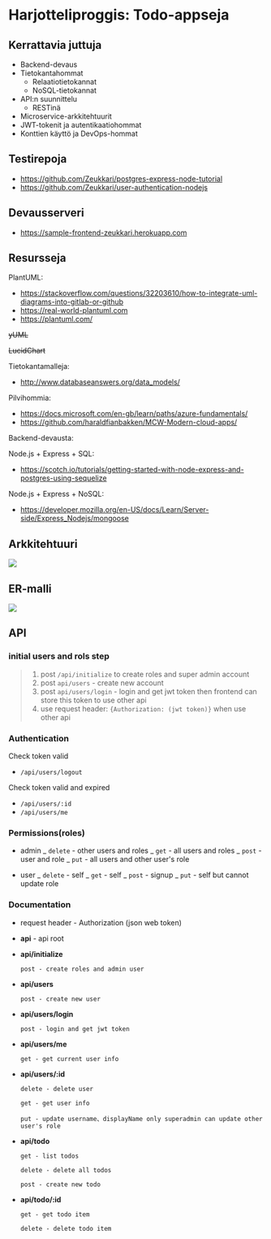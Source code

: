# Harjotteliproggis: Todo-appseja

## Kerrattavia juttuja

- Backend-devaus
- Tietokantahommat
  - Relaatiotietokannat
  - NoSQL-tietokannat
- API:n suunnittelu
  - RESTinä
- Microservice-arkkitehtuurit
- JWT-tokenit ja autentikaatiohommat
- Konttien käyttö ja DevOps-hommat

## Testirepoja

- https://github.com/Zeukkari/postgres-express-node-tutorial
- https://github.com/Zeukkari/user-authentication-nodejs

## Devausserveri

- https://sample-frontend-zeukkari.herokuapp.com


## Resursseja

PlantUML:

- https://stackoverflow.com/questions/32203610/how-to-integrate-uml-diagrams-into-gitlab-or-github
- https://real-world-plantuml.com
- https://plantuml.com/

~~yUML~~

~~LucidChart~~

Tietokantamalleja:

- http://www.databaseanswers.org/data_models/

Pilvihommia:

- https://docs.microsoft.com/en-gb/learn/paths/azure-fundamentals/
- https://github.com/haraldfianbakken/MCW-Modern-cloud-apps/

Backend-devausta:

Node.js + Express + SQL:
- https://scotch.io/tutorials/getting-started-with-node-express-and-postgres-using-sequelize

Node.js + Express + NoSQL:
- https://developer.mozilla.org/en-US/docs/Learn/Server-side/Express_Nodejs/mongoose

## Arkkitehtuuri

![](http://www.plantuml.com/plantuml/proxy?src=https://raw.githubusercontent.com/Zeukkari/harjotteluproggis/master/arkkitehtuuri.puml)

## ER-malli

![](http://www.plantuml.com/plantuml/proxy?src=https://raw.githubusercontent.com/Zeukkari/harjotteluproggis/master/tietokanta.puml)

## API

### initial users and rols step

> 1.  post `/api/initialize` to create roles and super admin account
> 2.  post `api/users` - create new account
> 3.  post `api/users/login` - login and get jwt token then frontend can store this token to use other api
> 4.  use request header: `{Authorization: (jwt token)}` when use other api

### Authentication

Check token valid

- `/api/users/logout`

Check token valid and expired

- `/api/users/:id`
- `/api/users/me`

### Permissions(roles)

- admin
  _ `delete` - other users and roles
  _ `get` - all users and roles
  _ `post` - user and role
  _ `put` - all users and other user's role

- user
  _ `delete` - self
  _ `get` - self
  _ `post` - signup
  _ `put` - self but cannot update role

### Documentation

- request header - Authorization (json web token)

- **api** - api root

- **api/initialize**

  `post - create roles and admin user`

- **api/users**

  `post - create new user`

* **api/users/login**

  `post - login and get jwt token`

* **api/users/me**

  `get - get current user info`

* **api/users/:id**

  `delete - delete user`

  `get - get user info`

  `put - update username、displayName only superadmin can update other user's role`

* **api/todo**

  `get - list todos`

  `delete - delete all todos`

  `post - create new todo`

* **api/todo/:id**

  `get - get todo item`

  `delete - delete todo item`
